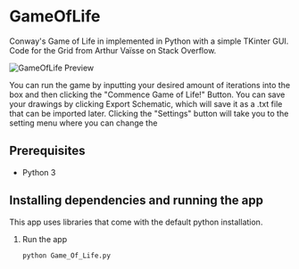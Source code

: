 # GameOfLife

Conway's Game of Life in implemented in Python with a simple TKinter GUI.
Code for the Grid from Arthur Vaïsse on Stack Overflow.

![GameOfLife Preview](https://github.com/user-attachments/assets/5c8670f1-62d2-4faa-a8ed-bde9ca4a8c29)

You can run the game by inputting your desired amount of iterations into the box and then clicking the "Commence Game of Life!" Button. 
You can save your drawings by clicking Export Schematic, which will save it as a .txt file that can be imported later. 
Clicking the "Settings" button will take you to the setting menu where you can change the 

## Prerequisites

- Python 3

## Installing dependencies and running the app
 
This app uses libraries that come with the default python installation.

1. Run the app

       python Game_Of_Life.py

